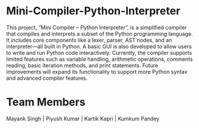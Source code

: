 # Mini-Compiler-Python-Interpreter
This project, “Mini Compiler – Python Interpreter”, is a simplified compiler that compiles and interprets a subset of the Python programming language. It includes core components like a lexer, parser, AST nodes, and an interpreter—all built in Python. A basic GUI is also developed to allow users to write and run Python code interactively. Currently, the compiler supports limited features such as variable handling, arithmetic operations, comments reading, basic iteration methods, and print statements. Future improvements will expand its functionality to support more Python syntax and advanced compiler features.

# Team Members
Mayank Singh | Piyush Kumar | Kartik Kapri | Kumkum Pandey
